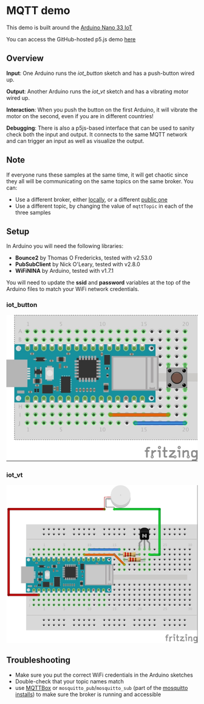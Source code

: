 # MQTT demo

This demo is built around the [Arduino Nano 33 IoT][33]

You can access the GitHub-hosted p5.js demo [here][p5demo]

## Overview

**Input**: One Arduino runs the _iot_button_ sketch and has a push-button wired up.

**Output**: Another Arduino runs the _iot_vt_ sketch and has a vibrating motor wired up.

**Interaction**: When you push the button on the first Arduino, it will vibrate the motor on the second, even if you are in different countries!

**Debugging**: There is also a p5js-based interface that can be used to sanity check both the input and output. It connects to the same MQTT network and can trigger an input as well as visualize the output.

## Note

If everyone runs these samples at the same time, it will get chaotic since they all will be communicating on the same topics on the same broker. You can:

* Use a different broker, either [locally][broker], or a different [public one][public]
* Use a different topic, by changing the value of `mqttTopic` in each of the three samples

## Setup

In Arduino you will need the following libraries:
* **Bounce2** by Thomas O Fredericks, tested with v2.53.0
* **PubSubClient** by Nick O'Leary, tested with v2.8.0
* **WiFiNINA** by Arduino, tested with v1.7.1

You will need to update the **ssid** and **password** variables at the top of the Arduino files to match your WiFi network credentials.

### iot_button

![connect the button between ground and digital pin 21][button]

### iot_vt

![digital pin 2 controls an NPN transistor that powers a small vibrating motor][vt]

## Troubleshooting

* Make sure you put the correct WiFi credentials in the Arduino sketches
* Double-check that your topic names match
* use [MQTTBox][box] or `mosquitto_pub`/`mosquitto_sub` (part of the [mosquitto installs][broker]) to make sure the broker is running and accessible

[33]: https://store.arduino.cc/usa/nano-33-iot
[public]: https://github.com/mqtt/mqtt.github.io/wiki/public_brokers
[broker]: https://mosquitto.org/download/
[button]: iot_button/iot_button.jpg
[vt]: iot_vt/iot_vt.jpg
[box]: http://workswithweb.com/mqttbox.html
[p5demo]: https://quinkennedy.github.io/ciid_2020_mqtt/p5_pubsub/